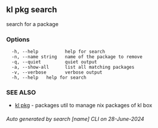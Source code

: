 ## kl pkg search

search for a package



### Options

```
  -h, --help          help for search
  -n, --name string   name of the package to remove
  -q, --quiet         quiet output
  -a, --show-all      list all matching packages
  -v, --verbose       verbose output
  -h, --help   help for search
```

### SEE ALSO

* [kl pkg](kl_pkg.md)  - packages util to manage nix packages of kl box

###### Auto generated by search [name] CLI on 28-June-2024
